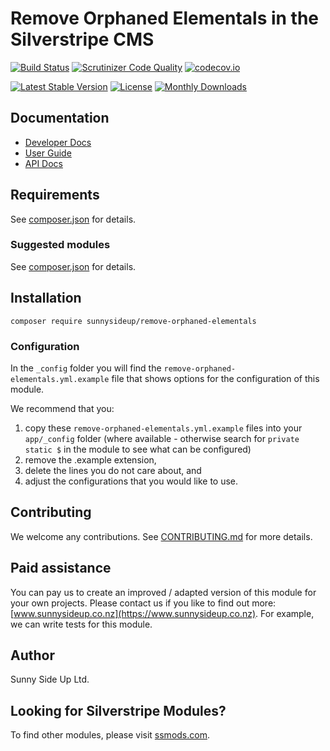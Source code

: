 # Remove Orphaned Elementals in the Silverstripe CMS

[![Build Status](https://travis-ci.org/sunnysideup/silverstripe-remove-orphaned-elementals.svg?branch=master)](https://travis-ci.org/sunnysideup/silverstripe-remove-orphaned-elementals)
[![Scrutinizer Code Quality](https://scrutinizer-ci.com/g/sunnysideup/silverstripe-remove-orphaned-elementals/badges/quality-score.png?b=master)](https://scrutinizer-ci.com/g/sunnysideup/silverstripe-remove-orphaned-elementals/?branch=master)
[![codecov.io](https://codecov.io/github/sunnysideup/silverstripe-remove-orphaned-elementals/coverage.svg?branch=master)](https://codecov.io/github/sunnysideup/silverstripe-remove-orphaned-elementals?branch=master)

[![Latest Stable Version](https://poser.pugx.org/sunnysideup/remove-orphaned-elementals/version)](https://packagist.org/packages/sunnysideup/remove-orphaned-elementals)
[![License](https://poser.pugx.org/sunnysideup/remove-orphaned-elementals/license)](https://packagist.org/packages/sunnysideup/remove-orphaned-elementals)
[![Monthly Downloads](https://poser.pugx.org/sunnysideup/remove-orphaned-elementals/d/monthly)](https://packagist.org/packages/sunnysideup/remove-orphaned-elementals)

## Documentation

-   [Developer Docs](docs/en/INDEX.md)
-   [User Guide](docs/en/userguide.md)
-   [API Docs](http://docs.ssmods.com/sunnysideup/remove-orphaned-elementals/classes.xhtml)

## Requirements

See [composer.json](composer.json) for details.

### Suggested modules

See [composer.json](composer.json) for details.

## Installation

```shell
composer require sunnysideup/remove-orphaned-elementals
```

### Configuration

In the `_config` folder you will find the `remove-orphaned-elementals.yml.example`
file that shows options for the configuration of this module.

We recommend that you:

1. copy these `remove-orphaned-elementals.yml.example` files into your
   `app/_config` folder (where available - otherwise search for `private static $` in the module to see what can be configured)
2. remove the .example extension,
3. delete the lines you do not care about, and
4. adjust the configurations that you would like to use.

## Contributing

We welcome any contributions.
See [CONTRIBUTING.md](CONTRIBUTING.md) for more details.

## Paid assistance

You can pay us to create an improved / adapted version of this module for your own projects.
Please contact us if you like to find out more: [www.sunnysideup.co.nz](https://www.sunnysideup.co.nz).
For example, we can write tests for this module.

## Author

Sunny Side Up Ltd.

## Looking for Silverstripe Modules?

To find other modules, please visit [ssmods.com](https://ssmods.com/).
